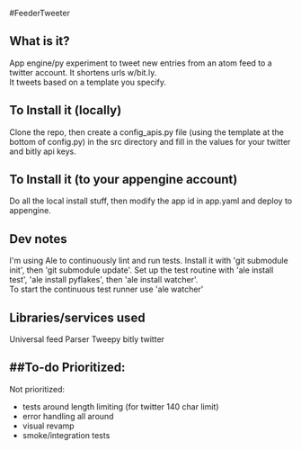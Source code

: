 #FeederTweeter 
## What is it?
App engine/py experiment to tweet new entries from an atom feed to a twitter account.  It shortens urls w/bit.ly.   
It tweets based on a template you specify.

## To Install it (locally)
Clone the repo, then create a config_apis.py file (using the template at the bottom of config.py) in the src directory and fill in the values for your twitter and bitly api keys.

## To Install it (to your appengine account)
Do all the local install stuff, then modify the app id in app.yaml and deploy to appengine.

## Dev notes 
I'm using Ale to continuously lint and run tests.  Install it with 'git submodule init', then 'git submodule update'.
Set up the test routine with 'ale install test', 'ale install pyflakes', then 'ale install watcher'.  
To start the continuous test runner use 'ale watcher'

## Libraries/services used
Universal feed Parser
Tweepy
bitly
twitter

##To-do
Prioritized:
-

Not prioritized:
- tests around length limiting (for twitter 140 char limit)
- error handling all around
- visual revamp
- smoke/integration tests